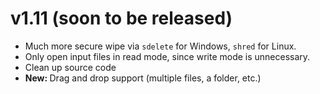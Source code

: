 # v1.11 (soon to be released)
<ul>
	<li>Much more secure wipe via <code>sdelete</code> for Windows, <code>shred</code> for Linux.</li>
	<li>Only open input files in read mode, since write mode is unnecessary.</li>
	<li>Clean up source code</li>
	<li><strong>New: </strong>Drag and drop support (multiple files, a folder, etc.)</li>
</ul>
